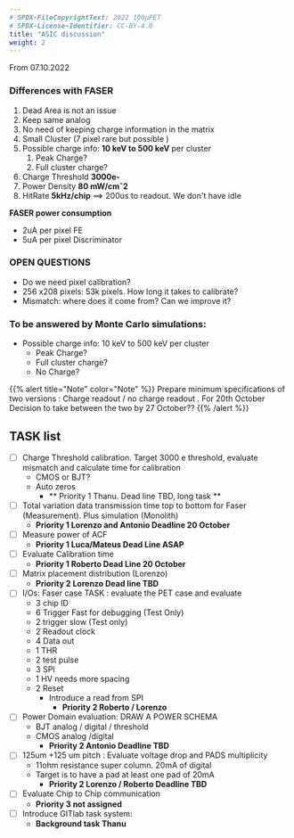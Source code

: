 ```yaml
---
# SPDX-FileCopyrightText: 2022 100µPET
# SPDX-License-Identifier: CC-BY-4.0
title: "ASIC discussion"
weight: 2
---
```


From 07.10.2022

### Differences with FASER
1. Dead Area is not an issue
2. Keep same analog
3. No need of keeping charge information in the matrix
4. Small Cluster (7 pixel rare but possible )
5. Possible charge info: **10 keV to 500 keV** per cluster
    1. Peak Charge?
    2. Full cluster charge?
6. Charge Threshold **3000e-**
7. Power Density **80 mW/cmˆ2**
8. HitRate **5kHz/chip** ==> 200us to readout. We don't have idle

**FASER power consumption**
- 2uA per pixel FE
- 5uA per pixel Discriminator

### OPEN QUESTIONS
- Do we need pixel calibration?
- 256 x208 pixels: 53k pixels. How long it takes to calibrate?
- Mismatch: where does it come from? Can we improve it?

### To be answered by Monte Carlo simulations:
- Possible charge info: 10 keV  to 500 keV per cluster
    - Peak Charge?
    - Full cluster charge?
    - No Charge?

{{% alert title="Note" color="Note" %}}
Prepare minimum specifications of two versions : Charge readout / no charge readout .
For 20th October
Decision to take between the two by 27 October??
{{% /alert %}}

## TASK list
- [ ] Charge Threshold calibration. Target 3000 e threshold, evaluate mismatch and calculate time for calibration
    - CMOS or BJT?
    - Auto zeros
        - ** Priority 1 Thanu. Dead line TBD, long task **
- [ ] Total variation data transmission time top to bottom for Faser (Measurement). Plus simulation (Monolith)
    - **Priority 1 Lorenzo and Antonio Deadline 20 October**
- [ ] Measure power of ACF
    - **Priority 1 Luca/Mateus Dead Line ASAP**
- [ ] Evaluate Calibration time
    - **Priority 1 Roberto Dead Line 20 October**
- [ ] Matrix placement distribution (Lorenzo)
    - **Priority 2 Lorenzo Dead line TBD**
- [ ] I/Os: Faser case TASK : evaluate the PET case and evaluate
    - 3 chip ID
    - 6 Trigger Fast for debugging (Test Only)
    - 2 trigger slow (Test only)
    - 2 Readout clock
    - 4 Data out
    - 1 THR
    - 2 test pulse
    - 3 SPI
    - 1 HV needs more spacing
    - 2 Reset
        - Introduce a read from SPI
            - **Priority 2  Roberto / Lorenzo**
- [ ] Power Domain evaluation: DRAW A POWER SCHEMA
    - BJT analog / digital / threshold
    - CMOS analog /digital
        - **Priority 2 Antonio Deadline TBD**
- [ ] 125um +125 um pitch : Evaluate voltage drop and PADS multiplicity
    - 11ohm  resistance super column. 20mA of digital
    - Target is to have a pad at least one pad of 20mA
        - **Priority 2 Lorenzo / Roberto  Deadline TBD**
- [ ] Evaluate Chip to Chip communication
    - **Priority 3 not assigned**
- [ ] Introduce GITlab task system:
    - **Background task Thanu**
